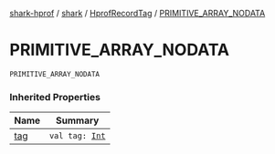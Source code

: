 [shark-hprof](../../index.md) / [shark](../index.md) / [HprofRecordTag](index.md) / [PRIMITIVE_ARRAY_NODATA](./-p-r-i-m-i-t-i-v-e_-a-r-r-a-y_-n-o-d-a-t-a.md)

# PRIMITIVE_ARRAY_NODATA

`PRIMITIVE_ARRAY_NODATA`

### Inherited Properties

| Name | Summary |
|---|---|
| [tag](tag.md) | `val tag: `[`Int`](https://kotlinlang.org/api/latest/jvm/stdlib/kotlin/-int/index.html) |

